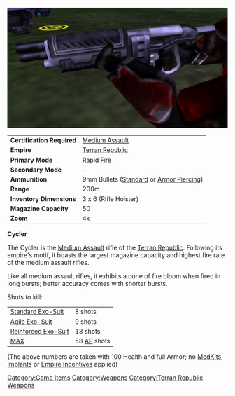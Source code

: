 ![](images/Cycler.jpg "Cycler.jpg")

|                            |                                                                                                     |
| -------------------------- | --------------------------------------------------------------------------------------------------- |
| **Certification Required** | [Medium Assault](Medium_Assault.md "wikilink")                                                      |
| **Empire**                 | [Terran Republic](Terran_Republic.md "wikilink")                                                    |
| **Primary Mode**           | Rapid Fire                                                                                          |
| **Secondary Mode**         | \-                                                                                                  |
| **Ammunition**             | 9mm Bullets ([Standard](9mm_Bullet.md "wikilink") or [Armor Piercing](AP_9mm_Bullet.md "wikilink")) |
| **Range**                  | 200m                                                                                                |
| **Inventory Dimensions**   | 3 x 6 (Rifle Holster)                                                                               |
| **Magazine Capacity**      | 50                                                                                                  |
| **Zoom**                   | 4x                                                                                                  |

**Cycler**

The Cycler is the [Medium Assault](Medium_Assault.md "wikilink") rifle of
the [Terran Republic](Terran_Republic.md "wikilink"). Following its
empire's motif, it boasts the largest magazine capacity and highest fire
rate of the medium assault rifles.

Like all medium assault rifles, it exhibits a cone of fire bloom when
fired in long bursts; better accuracy comes with shorter bursts.

Shots to kill:

|                                                        |                                             |
| ------------------------------------------------------ | ------------------------------------------- |
| [Standard Exo-Suit](Standard_Exo.$1.md "wikilink")     | 8 shots                                     |
| [Agile Exo-Suit](Agile_Exo.$1.md "wikilink")           | 9 shots                                     |
| [Reinforced Exo-Suit](Reinforced_Exo.$1.md "wikilink") | 13 shots                                    |
| [MAX](MAX.md "wikilink")                               | 58 [AP](Armor_Piercing.md "wikilink") shots |

(The above numbers are taken with 100 Health and full Armor; no
[MedKits](MedKit.md "wikilink"), [Implants](Implants.md "wikilink") or [Empire
Incentives](Empire_Incentives.md "wikilink") applied)

[Category:Game Items](Category:Game_Items.md "wikilink")
[Category:Weapons](Category:Weapons.md "wikilink") [Category:Terran
Republic Weapons](Category:Terran_Republic_Weapons.md "wikilink")
